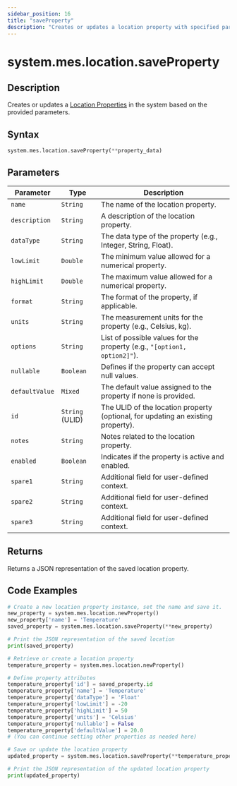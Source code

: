 ```yaml
---
sidebar_position: 16
title: "saveProperty"
description: "Creates or updates a location property with specified parameters."
---
```


# system.mes.location.saveProperty

## Description

Creates or updates a [Location Properties](../../data-model/location-model/location-property) in the system based on the provided parameters.

## Syntax
```python
system.mes.location.saveProperty(**property_data)
```

## Parameters

| Parameter      | Type            | Description                                                                      |
|----------------|-----------------|----------------------------------------------------------------------------------|
| `name`         | `String`        | The name of the location property.                                               |
| `description`  | `String`        | A description of the location property.                                          |
| `dataType`     | `String`        | The data type of the property (e.g., Integer, String, Float).                    |
| `lowLimit`     | `Double`        | The minimum value allowed for a numerical property.                              |
| `highLimit`    | `Double`        | The maximum value allowed for a numerical property.                              |
| `format`       | `String`        | The format of the property, if applicable.                                       |
| `units`        | `String`        | The measurement units for the property (e.g., Celsius, kg).                      |
| `options`      | `String`        | List of possible values for the property (e.g., `"[option1, option2]"`).         |
| `nullable`     | `Boolean`       | Defines if the property can accept null values.                                  |
| `defaultValue` | `Mixed`         | The default value assigned to the property if none is provided.                  |
| `id`           | `String` (ULID) | The ULID of the location property (optional, for updating an existing property). |
| `notes`        | `String`        | Notes related to the location property.                                          |
| `enabled`      | `Boolean`       | Indicates if the property is active and enabled.                                 |
| `spare1`       | `String`        | Additional field for user-defined context.                                       |
| `spare2`       | `String`        | Additional field for user-defined context.                                       |
| `spare3`       | `String`        | Additional field for user-defined context.                                       |

## Returns

Returns a JSON representation of the saved location property.

## Code Examples

```python
# Create a new location property instance, set the name and save it.
new_property = system.mes.location.newProperty()
new_property['name'] = 'Temperature'
saved_property = system.mes.location.saveProperty(**new_property)

# Print the JSON representation of the saved location
print(saved_property)

# Retrieve or create a location property
temperature_property = system.mes.location.newProperty()

# Define property attributes
temperature_property['id'] = saved_property.id
temperature_property['name'] = 'Temperature'
temperature_property['dataType'] = 'Float'
temperature_property['lowLimit'] = -20
temperature_property['highLimit'] = 50
temperature_property['units'] = 'Celsius'
temperature_property['nullable'] = False
temperature_property['defaultValue'] = 20.0
# (You can continue setting other properties as needed here)

# Save or update the location property
updated_property = system.mes.location.saveProperty(**temperature_property)

# Print the JSON representation of the updated location property
print(updated_property)
```